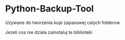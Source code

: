# Python-Backup-Tool
Uzywane do tworzenia kopi zapasowej calych folderow 

Jezeli cos nie dziala zainstaluj te biblioteki
